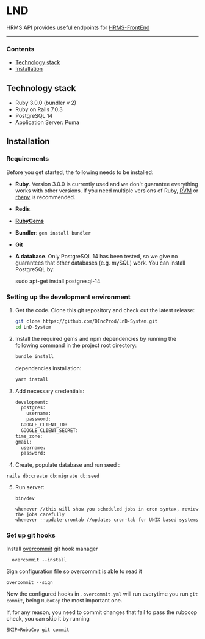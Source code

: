 # LND

HRMS API provides useful endpoints for [HRMS-FrontEnd](https://github.com/usmanasif1/hrms-frontend)

---

### Contents

- [Technology stack](#technology-stack)
- [Installation](#installation)

## Technology stack

- Ruby 3.0.0 (bundler v 2)
- Ruby on Rails 7.0.3
- PostgreSQL 14
- Application Server: Puma

## Installation

### Requirements

Before you get started, the following needs to be installed:

- **Ruby**. Version 3.0.0 is currently used and we don't guarantee everything works with other versions. If you need multiple versions of Ruby, [RVM](https://rvm.io//) or [rbenv](https://github.com/rbenv/rbenv) is recommended.
- **Redis**.
- [**RubyGems**](http://rubygems.org/)
- **Bundler**: `gem install bundler`
- [**Git**](http://help.github.com/git-installation-redirect)
- **A database**. Only PostgreSQL 14 has been tested, so we give no guarantees that other databases (e.g. mySQL) work. You can install PostgreSQL by:

  sudo apt-get install postgresql-14

### Setting up the development environment

1.  Get the code. Clone this git repository and check out the latest release:

    ```bash
    git clone https://github.com/DIncProd/LnD-System.git
    cd LnD-System
    ```

2.  Install the required gems and npm dependencies by running the following command in the project root directory:

    ```bash
    bundle install
    ```

    dependencies installation:

    ```bash
    yarn install
    ```

3.  Add necessary credentials:

    ```bash
    development:
      postgres:
        username:
        password:
      GOOGLE_CLIENT_ID:
      GOOGLE_CLIENT_SECRET:
    time_zone:
    gmail:
      username:
      password:
    ```

4.  Create, populate database and run seed :

```
rails db:create db:migrate db:seed
```

5.  Run server:

    `bin/dev`

    ```
    whenever //this will show you scheduled jobs in cron syntax, review the jobs carefully
    whenever --update-crontab //updates cron-tab for UNIX based systems
    ```

### Set up git hooks

Install [overcommit](https://github.com/brigade/overcommit) git hook manager

```
  overcommit --install
```

Sign configuration file so overcommit is able to read it

```
overcommit --sign
```

Now the configured hooks in `.overcommit.yml` will run everytime you run `git commit`, being `RuboCop` the most important one.

If, for any reason, you need to commit changes that fail to pass the rubocop check, you can skip it by running

```
SKIP=RuboCop git commit
```
